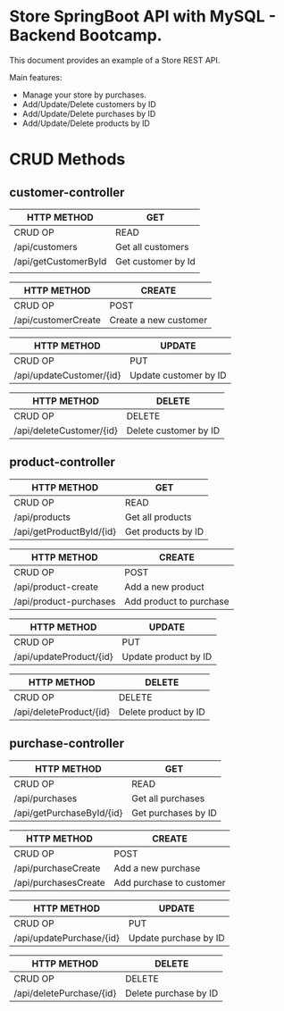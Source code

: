 # Store SpringBoot API with MySQL - Backend Bootcamp.

This document provides an example of a Store REST API.

Main features:
- Manage your store by purchases.
- Add/Update/Delete customers by ID
- Add/Update/Delete purchases by ID
- Add/Update/Delete products  by ID

# CRUD Methods

## customer-controller

| HTTP METHOD             | GET                |
| ----------------------- | ------------------ |
| CRUD OP                 | READ               |
| ​/api/customers         | Get all customers  |
| ​/api​/getCustomerById​ | Get customer by Id |
|                         |

| HTTP METHOD            | CREATE                |
| ---------------------- | --------------------- |
| CRUD OP                | POST                  |
| ​​/api​/customerCreate | Create a new customer |

| HTTP METHOD                   | UPDATE                |
| ----------------------------- | --------------------- |
| CRUD OP                       | PUT                   |
| ​​​/api​/updateCustomer​/{id} | Update customer by ID |

| HTTP METHOD                   | DELETE                |
| ----------------------------- | --------------------- |
| CRUD OP                       | DELETE                |
| ​​​​/api​/deleteCustomer/{id} | Delete customer by ID |

## product-controller

| HTTP METHOD              | GET                |
| ------------------------ | ------------------ |
| CRUD OP                  | READ               |
| ​/api/products           | Get all products   |
| /api/getProductById/{id} | Get products by ID |

| HTTP METHOD              | CREATE                  |
| ------------------------ | ----------------------- |
| CRUD OP                  | POST                    |
| ​​/api/product-create    | Add a new product       |
| ​​/api/product-purchases | Add product to purchase |

| HTTP METHOD                | UPDATE               |
| -------------------------- | -------------------- |
| CRUD OP                    | PUT                  |
| ​​​/api/updateProduct/{id} | Update product by ID |

| HTTP METHOD                 | DELETE               |
| --------------------------- | -------------------- |
| CRUD OP                     | DELETE               |
| ​​​​/api/deleteProduct/{id} | Delete product by ID |

## purchase-controller

| HTTP METHOD               | GET                 |
| ------------------------- | ------------------- |
| CRUD OP                   | READ                |
| ​/api/purchases           | Get all purchases   |
| /api/getPurchaseById/{id} | Get purchases by ID |

| HTTP METHOD            | CREATE                   |
| ---------------------- | ------------------------ |
| CRUD OP                | POST                     |
| ​​/api/purchaseCreate  | Add a new purchase       |
| ​​/api/purchasesCreate | Add purchase to customer |

| HTTP METHOD                 | UPDATE                |
| --------------------------- | --------------------- |
| CRUD OP                     | PUT                   |
| ​​​/api/updatePurchase/{id} | Update purchase by ID |

| HTTP METHOD                  | DELETE                |
| ---------------------------- | --------------------- |
| CRUD OP                      | DELETE                |
| ​​​​/api/deletePurchase/{id} | Delete purchase by ID |

